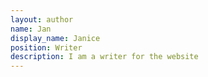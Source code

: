 ```yaml
---
layout: author
name: Jan
display_name: Janice
position: Writer
description: I am a writer for the website
---
```

